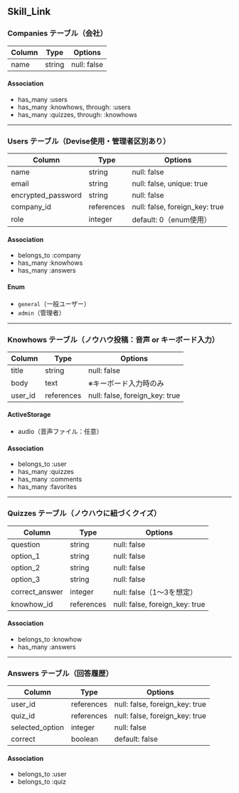 ## Skill_Link 

### Companies テーブル（会社）

| Column | Type   | Options     |
|--------|--------|-------------|
| name   | string | null: false |

#### Association
- has_many :users  
- has_many :knowhows, through: :users  
- has_many :quizzes, through: :knowhows  

---

### Users テーブル（Devise使用・管理者区別あり）

| Column              | Type       | Options                          |
|---------------------|------------|----------------------------------|
| name                | string     | null: false                      |
| email               | string     | null: false, unique: true        |
| encrypted_password  | string     | null: false                      |
| company_id          | references | null: false, foreign_key: true   |
| role                | integer    | default: 0（enum使用）           |

#### Association
- belongs_to :company  
- has_many :knowhows  
- has_many :answers  

#### Enum
- `general`（一般ユーザー）
- `admin`（管理者）

---

### Knowhows テーブル（ノウハウ投稿：音声 or キーボード入力）

| Column     | Type       | Options                        |
|------------|------------|--------------------------------|
| title      | string     | null: false                    |
| body       | text       | ※キーボード入力時のみ         |
| user_id    | references | null: false, foreign_key: true |

#### ActiveStorage
- audio（音声ファイル：任意）

#### Association
- belongs_to :user  
- has_many :quizzes  
- has_many :comments  
- has_many :favorites  

---

### Quizzes テーブル（ノウハウに紐づくクイズ）

| Column         | Type       | Options                        |
|----------------|------------|--------------------------------|
| question       | string     | null: false                    |
| option_1       | string     | null: false                    |
| option_2       | string     | null: false                    |
| option_3       | string     | null: false                    |
| correct_answer | integer    | null: false（1〜3を想定）      |
| knowhow_id     | references | null: false, foreign_key: true |

#### Association
- belongs_to :knowhow  
- has_many :answers  

---

### Answers テーブル（回答履歴）

| Column           | Type       | Options                        |
|------------------|------------|--------------------------------|
| user_id          | references | null: false, foreign_key: true |
| quiz_id          | references | null: false, foreign_key: true |
| selected_option  | integer    | null: false                    |
| correct          | boolean    | default: false                 |

#### Association
- belongs_to :user  
- belongs_to :quiz  